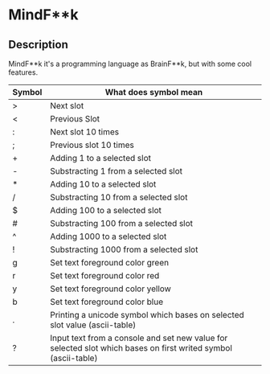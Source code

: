 # MindF**k
## Description
MindF*\*k it's a programming language as BrainF\*\*k, but with some cool features.


|Symbol|What does symbol mean|
|--|--|
\>|Next slot
<| Previous Slot
:|Next slot 10 times
;|Previous slot 10 times
+|Adding 1 to a selected slot
-|Substracting 1 from a selected slot
*|Adding 10 to a selected slot
/|Substracting 10 from a selected slot
$|Adding 100 to a selected slot
#|Substracting 100 from a selected slot
^|Adding 1000 to a selected slot
!|Substracting 1000 from a selected slot
g|Set text foreground color green
r|Set text foreground color red
y|Set text foreground color yellow
b|Set text foreground color blue
.|Printing a unicode symbol which bases on selected slot value (ascii-table)
?|Input text from a console and set new value for selected slot which bases on first writed symbol (ascii-table)
